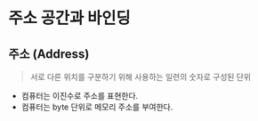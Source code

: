 # 주소 공간과 바인딩
## 주소 (Address)
> 서로 다른 위치를 구분하기 위해 사용하는 일련의 숫자로 구성된 단위

- 컴퓨터는 이진수로 주소를 표현한다.
- 컴퓨터는 byte 단위로 메모리 주소를 부여한다.
